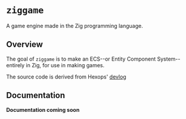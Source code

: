 # `ziggame`

A game engine made in the Zig programming language.

## Overview

The goal of `ziggame` is to make an ECS--or Entity Component System--entirely in Zig, for use in
making games.

The source code is derived from Hexops' [devlog](https://devlog.hexops.com/2022/lets-build-ecs-part-1/)

## Documentation

**Documentation coming soon**
